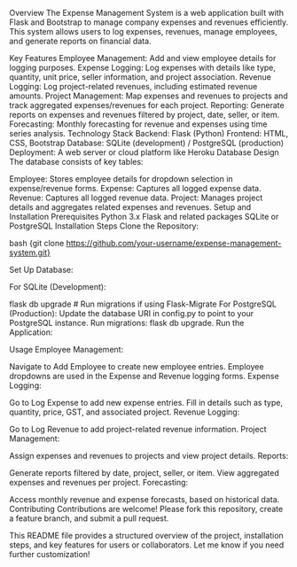 Overview
The Expense Management System is a web application built with Flask and Bootstrap to manage company expenses and revenues efficiently. This system allows users to log expenses, revenues, manage employees, and generate reports on financial data.

Key Features
Employee Management: Add and view employee details for logging purposes.
Expense Logging: Log expenses with details like type, quantity, unit price, seller information, and project association.
Revenue Logging: Log project-related revenues, including estimated revenue amounts.
Project Management: Map expenses and revenues to projects and track aggregated expenses/revenues for each project.
Reporting: Generate reports on expenses and revenues filtered by project, date, seller, or item.
Forecasting: Monthly forecasting for revenue and expenses using time series analysis.
Technology Stack
Backend: Flask (Python)
Frontend: HTML, CSS, Bootstrap
Database: SQLite (development) / PostgreSQL (production)
Deployment: A web server or cloud platform like Heroku
Database Design
The database consists of key tables:

Employee: Stores employee details for dropdown selection in expense/revenue forms.
Expense: Captures all logged expense data.
Revenue: Captures all logged revenue data.
Project: Manages project details and aggregates related expenses and revenues.
Setup and Installation
Prerequisites
Python 3.x
Flask and related packages
SQLite or PostgreSQL
Installation Steps
Clone the Repository:

bash
{git clone https://github.com/your-username/expense-management-system.git}

Set Up Database:

For SQLite (Development):

flask db upgrade  # Run migrations if using Flask-Migrate
For PostgreSQL (Production):
Update the database URI in config.py to point to your PostgreSQL instance.
Run migrations: flask db upgrade.
Run the Application:


Usage
Employee Management:

Navigate to Add Employee to create new employee entries.
Employee dropdowns are used in the Expense and Revenue logging forms.
Expense Logging:

Go to Log Expense to add new expense entries.
Fill in details such as type, quantity, price, GST, and associated project.
Revenue Logging:

Go to Log Revenue to add project-related revenue information.
Project Management:

Assign expenses and revenues to projects and view project details.
Reports:

Generate reports filtered by date, project, seller, or item.
View aggregated expenses and revenues per project.
Forecasting:

Access monthly revenue and expense forecasts, based on historical data.
Contributing
Contributions are welcome! Please fork this repository, create a feature branch, and submit a pull request.

This README file provides a structured overview of the project, installation steps, and key features for users or collaborators. Let me know if you need further customization!

